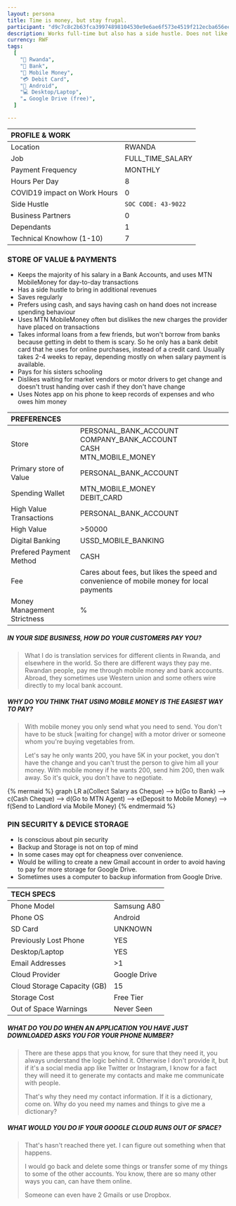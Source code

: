 ```yaml
---
layout: persona
title: Time is money, but stay frugal.
participant: "d9c7c8c2b63fca39974898104530e9e6ae6f573e4519f212ecba656eed6a6067"
description: Works full-time but also has a side hustle. Does not like waiting for change when paying with cash at the market or when taking a motor bike - especially after some bad experience with not getting the correct change. Considers MobileMoney as safer but not necessarily quicker. Would prefer to create a new Gmail account to get an additional 15GB of space, instead of getting a paid Google Drive subscription.
currency: RWF
tags:
  [
    "📍 Rwanda",
    "🏦 Bank",
    "💸 Mobile Money",
    "💳 Debit Card",
    "📱 Android",
    "💻 Desktop/Laptop",
    "☁️ Google Drive (free)",
  ]

---
```


| PROFILE & WORK               |                     |
| :--------------------------- | ------------------- |
| Location                     | RWANDA              |
| Job                          | FULL_TIME_SALARY    |
| Payment Frequency            | MONTHLY             |
| Hours Per Day                | 8                   |
| COVID19 impact on Work Hours | 0                   |
| Side Hustle                  | `SOC CODE: 43-9022` |
| Business Partners            | 0                   |
| Dependants                   | 1                   |
| Technical Knowhow (1-10)     | 7                   |

### STORE OF VALUE & PAYMENTS

- Keeps the majority of his salary in a Bank Accounts, and uses MTN MobileMoney for day-to-day transactions
- Has a side hustle to bring in additional revenues
- Saves regularly
- Prefers using cash, and says having cash on hand does not increase spending behaviour
- Uses MTN MobileMoney often but dislikes the new charges the provider have placed on transactions
- Takes informal loans from a few friends, but won't borrow from banks because getting in debt to them is scary. So he only has a bank debit card that he uses for online purchases, instead of a credit card. Usually takes 2-4 weeks to repay, depending mostly on when salary payment is available.
- Pays for his sisters schooling
- Dislikes waiting for market vendors or motor drivers to get change and doesn't trust handing over cash if they don't have change
- Uses Notes app on his phone to keep records of expenses and who owes him money

| PREFERENCES                 |                                                                                          |
| :-------------------------- | ---------------------------------------------------------------------------------------- |
| Store                       | PERSONAL_BANK_ACCOUNT<br />COMPANY_BANK_ACCOUNT<br />CASH<br />MTN_MOBILE_MONEY          |
| Primary store of Value      | PERSONAL_BANK_ACCOUNT                                                                    |
| Spending Wallet             | MTN_MOBILE_MONEY<br />DEBIT_CARD                                                         |
| High Value Transactions     | PERSONAL_BANK_ACCOUNT                                                                    |
| High Value                  | >50000                                                                                   |
| Digital Banking             | USSD_MOBILE_BANKING                                                                      |
| Prefered Payment Method     | CASH                                                                                     |
| Fee                         | Cares about fees, but likes the speed and convenience of mobile money for local payments |
| Money Management Strictness | %                                                                                        |

##### IN YOUR SIDE BUSINESS, HOW DO YOUR CUSTOMERS PAY YOU?

> What I do is translation services for different clients in Rwanda, and elsewhere in the world. So there are different ways they pay me. Rwandan people, pay me through mobile money and bank accounts. Abroad, they sometimes use Western union and some others wire directly to my local bank account.

##### WHY DO YOU THINK THAT USING MOBILE MONEY IS THE EASIEST WAY TO PAY?

> With mobile money you only send what you need to send. You don't have to be stuck [waiting for change] with a motor driver or someone whom you're buying vegetables from.
>
> Let's say he only wants 200, you have 5K in your pocket, you don't have the change and you can't trust the person to give him all your money. With mobile money if he wants 200, send him 200, then walk away. So it's quick, you don't have to negotiate.

{% mermaid %}
graph LR
    a(Collect Salary as Cheque) --> b(Go to Bank) --> c(Cash Cheque) --> d(Go to MTN Agent) --> e(Deposit to Mobile Money) --> f(Send to Landlord via Mobile Money)
{% endmermaid %}

### PIN SECURITY & DEVICE STORAGE

- Is conscious about pin security
- Backup and Storage is not on top of mind
- In some cases may opt for cheapness over convenience.
- Would be willing to create a new Gmail account in order to avoid having to pay for more storage for Google Drive.
- Sometimes uses a computer to backup information from Google Drive.

| TECH SPECS                  |              |
| :-------------------------- | ------------ |
| Phone Model                 | Samsung A80  |
| Phone OS                    | Android      |
| SD Card                     | UNKNOWN      |
| Previously Lost Phone       | YES          |
| Desktop/Laptop              | YES          |
| Email Addresses             | >1           |
| Cloud Provider              | Google Drive |
| Cloud Storage Capacity (GB) | 15           |
| Storage Cost                | Free Tier    |
| Out of Space Warnings       | Never Seen   |

##### WHAT DO YOU DO WHEN AN APPLICATION YOU HAVE JUST DOWNLOADED ASKS YOU FOR YOUR PHONE NUMBER?

> There are these apps that you know, for sure that they need it, you always understand the logic behind it. Otherwise I don't provide it, but if it's a social media app like Twitter or Instagram, I know for a fact they will need it to generate my contacts and make me communicate with people.
>
> That's why they need my contact information. If it is a dictionary, come on. Why do you need my names and things to give me a dictionary?

##### WHAT WOULD YOU DO IF YOUR GOOGLE CLOUD RUNS OUT OF SPACE?

> That's hasn't reached there yet. I can figure out something when that happens.
>
> I would go back and delete some things or transfer some of my things to some of the other accounts. You know, there are so many other ways you can, can have them online.
>
> Someone can even have 2 Gmails or use Dropbox.

